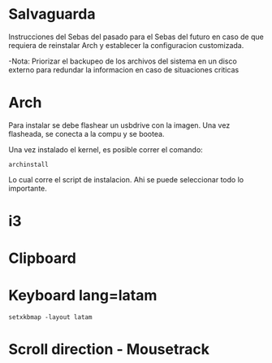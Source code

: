 # Salvaguarda
Instrucciones del Sebas del pasado para el Sebas del futuro en caso de que requiera de reinstalar Arch y establecer la configuracion customizada.

-Nota: Priorizar el backupeo de los archivos del sistema en un disco externo para redundar la informacion en caso de situaciones criticas

# Arch
Para instalar se debe flashear un usbdrive con la imagen. Una vez flasheada, se conecta a la compu y se bootea.

Una vez instalado el kernel, es posible correr el comando:

```
archinstall
```
Lo cual corre el script de instalacion. Ahi se puede seleccionar todo lo importante. 

# i3

# Clipboard

# Keyboard lang=latam
```
setxkbmap -layout latam
```

# Scroll direction - Mousetrack
